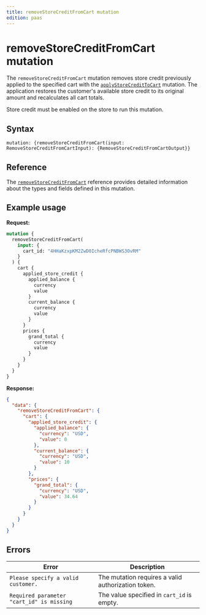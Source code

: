 ```yaml
---
title: removeStoreCreditFromCart mutation
edition: paas
---
```


# removeStoreCreditFromCart mutation

The `removeStoreCreditFromCart` mutation removes store credit previously applied to the specified cart with the [`applyStoreCreditToCart`](apply-store-credit.md) mutation. The application restores the customer's available store credit to its original amount and recalculates all cart totals.

Store credit must be enabled on the store to run this mutation.

## Syntax

`mutation: {removeStoreCreditFromCart(input: RemoveStoreCreditFromCartInput): {RemoveStoreCreditFromCartOutput}}`

## Reference

The [`removeStoreCreditFromCart`](https://developer.adobe.com/commerce/webapi/graphql-api/index.html#mutation-removeStoreCreditFromCart) reference provides detailed information about the types and fields defined in this mutation.

## Example usage

**Request:**

```graphql
mutation {
  removeStoreCreditFromCart(
    input: {
      cart_id: "4HHaKzxpKM2ZwD0IcheRfcPNBWS3OvRM"
    }
  ) {
    cart {
      applied_store_credit {
        applied_balance {
          currency
          value
        }
        current_balance {
          currency
          value
        }
      }
      prices {
        grand_total {
          currency
          value
        }
      }
    }
  }
}
```

**Response:**

```json
{
  "data": {
    "removeStoreCreditFromCart": {
      "cart": {
        "applied_store_credit": {
          "applied_balance": {
            "currency": "USD",
            "value": 0
          },
          "current_balance": {
            "currency": "USD",
            "value": 10
          }
        },
        "prices": {
          "grand_total": {
            "currency": "USD",
            "value": 34.64
          }
        }
      }
    }
  }
}
```

## Errors

Error | Description
--- | ---
`Please specify a valid customer.` | The mutation requires a valid authorization token.
`Required parameter "cart_id" is missing` | The value specified in `cart_id` is empty.
